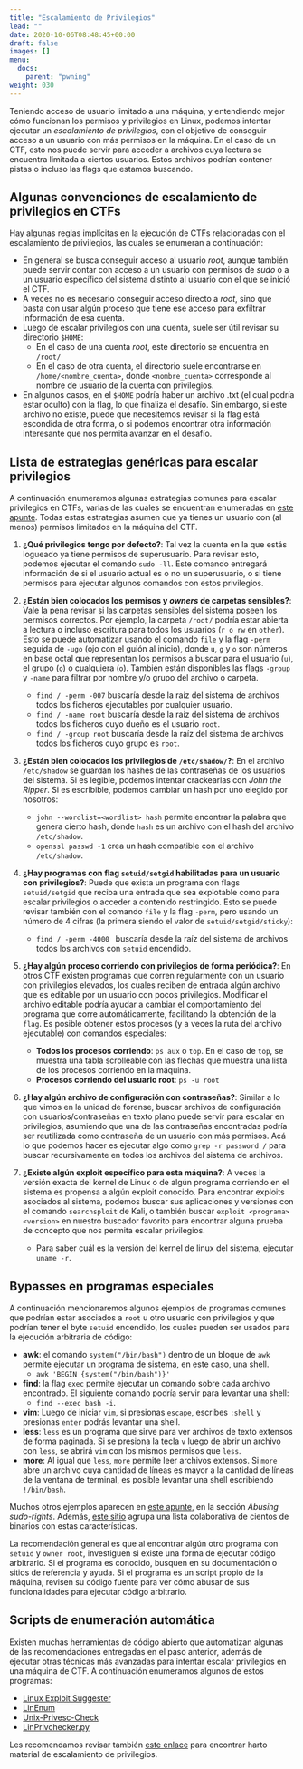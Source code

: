 ```yaml
---
title: "Escalamiento de Privilegios"
lead: ""
date: 2020-10-06T08:48:45+00:00
draft: false
images: []
menu:
  docs:
    parent: "pwning"
weight: 030
---
```


Teniendo acceso de usuario limitado a una máquina, y entendiendo mejor cómo funcionan los permisos y privilegios en Linux, podemos intentar ejecutar un _escalamiento de privilegios_, con el objetivo de conseguir acceso a un usuario con más permisos en la máquina. En el caso de un CTF, esto nos puede servir para acceder a archivos cuya lectura se encuentra limitada a ciertos usuarios. Estos archivos podrían contener pistas o incluso las flags que estamos buscando.

## Algunas convenciones de escalamiento de privilegios en CTFs

Hay algunas reglas implícitas en la ejecución de CTFs relacionadas con el escalamiento de privilegios, las cuales se enumeran a continuación:

- En general se busca conseguir acceso al usuario _root_, aunque también puede servir contar con acceso a un usuario con permisos de _sudo_ o a un usuario específico del sistema distinto al usuario con el que se inició el CTF.
- A veces no es necesario conseguir acceso directo a _root_, sino que basta con usar algún proceso que tiene ese acceso para exfiltrar información de esa cuenta.
- Luego de escalar privilegios con una cuenta, suele ser útil revisar su directorio `$HOME`:
  - En el caso de una cuenta _root_, este directorio se encuentra en `/root/`
  - En el caso de otra cuenta, el directorio suele encontrarse en `/home/<nombre_cuenta>`, donde `<nombre_cuenta>` corresponde al nombre de usuario de la cuenta con privilegios.
- En algunos casos, en el `$HOME` podría haber un archivo .txt (el cual podría estar oculto) con la flag, lo que finaliza el desafío. Sin embargo, si este archivo no existe, puede que necesitemos revisar si la flag está escondida de otra forma, o si podemos encontrar otra información interesante que nos permita avanzar en el desafío.

## Lista de estrategias genéricas para escalar privilegios

A continuación enumeramos algunas estrategias comunes para escalar privilegios en CTFs, varias de las cuales se encuentran enumeradas en [este apunte](https://d00mfist1.gitbooks.io/ctf/content/privilege_escalation_-_linux.html). Todas estas estrategias asumen que ya tienes un usuario con (al menos) permisos limitados en la máquina del CTF.

1. **¿Qué privilegios tengo por defecto?**: Tal vez la cuenta en la que estás logueado ya tiene permisos de superusuario. Para revisar esto, podemos ejecutar el comando `sudo -ll`. Este comando entregará información de si el usuario actual es o no un superusuario, o si tiene permisos para ejecutar algunos comandos con estos privilegios.

1. **¿Están bien colocados los permisos y _owners_ de carpetas sensibles?**: Vale la pena revisar si las carpetas sensibles del sistema poseen los permisos correctos. Por ejemplo, la carpeta `/root/` podría estar abierta a lectura o incluso escritura para todos los usuarios (`r o rw` en `other`). Esto se puede automatizar usando el comando `file` y la flag `-perm` seguida de `-ugo` (ojo con el guión al inicio), donde `u`, `g` y `o` son números en base octal que representan los permisos a buscar para el usuario (`u`), el grupo (`o`) o cualquiera (`o`). También están disponibles las flags `-group` y `-name` para filtrar por nombre y/o grupo del archivo o carpeta.

   - `find / -perm -007` buscaría desde la raíz del sistema de archivos todos los ficheros ejecutables por cualquier usuario.
   - `find / -name root` buscaría desde la raíz del sistema de archivos todos los ficheros cuyo dueño es el usuario `root`.
   - `find / -group root` buscaría desde la raíz del sistema de archivos todos los ficheros cuyo grupo es `root`.

1. **¿Están bien colocados los privilegios de `/etc/shadow/`?**: En el archivo `/etc/shadow` se guardan los hashes de las contraseñas de los usuarios del sistema. Si es legible, podemos intentar crackearlas con _John the Ripper_. Si es escribible, podemos cambiar un hash por uno elegido por nosotros:

   - `john --wordlist=<wordlist> hash` permite encontrar la palabra que genera cierto hash, donde `hash` es un archivo con el hash del archivo `/etc/shadow`.
   - `openssl passwd -1` crea un hash compatible con el archivo `/etc/shadow`.

1. **¿Hay programas con flag `setuid/setgid` habilitadas para un usuario con privilegios?**: Puede que exista un programa con flags `setuid/setgid` que reciba una entrada que sea explotable como para escalar privilegios o acceder a contenido restringido. Esto se puede revisar también con el comando `file` y la flag `-perm`, pero usando un número de 4 cifras (la primera siendo el valor de `setuid/setgid/sticky`):

   - `find / -perm -4000 ` buscaría desde la raíz del sistema de archivos todos los archivos con `setuid` encendido.

1. **¿Hay algún proceso corriendo con privilegios de forma periódica?**: En otros CTF existen programas que corren regularmente con un usuario con privilegios elevados, los cuales reciben de entrada algún archivo que es editable por un usuario con pocos privilegios. Modificar el archivo editable podría ayudar a cambiar el comportamiento del programa que corre automáticamente, facilitando la obtención de la `flag`. Es posible obtener estos procesos (y a veces la ruta del archivo ejecutable) con comandos especiales:

   - **Todos los procesos corriendo**: `ps aux` o `top`. En el caso de `top`, se muestra una tabla scrolleable con las flechas que muestra una lista de los procesos corriendo en la máquina.
   - **Procesos corriendo del usuario root**: `ps -u root`

1. **¿Hay algún archivo de configuración con contraseñas?**: Similar a lo que vimos en la unidad de forense, buscar archivos de configuración con usuarios/contraseñas en texto plano puede servir para escalar en privilegios, asumiendo que una de las contraseñas encontradas podría ser reutilizada como contraseña de un usuario con más permisos. Acá lo que podemos hacer es ejecutar algo como `grep -r password /` para buscar recursivamente en todos los archivos del sistema de archivos.

1. **¿Existe algún exploit específico para esta máquina?**: A veces la versión exacta del kernel de Linux o de algún programa corriendo en el sistema es propensa a algún exploit conocido. Para encontrar exploits asociados al sistema, podemos buscar sus aplicaciones y versiones con el comando `searchsploit` de Kali, o también buscar `exploit <programa> <version>` en nuestro buscador favorito para encontrar alguna prueba de concepto que nos permita escalar privilegios.
   - Para saber cuál es la versión del kernel de linux del sistema, ejecutar `uname -r`.

## Bypasses en programas especiales

A continuación mencionaremos algunos ejemplos de programas comunes que podrían estar asociados a `root` u otro usuario con privilegios y que podrían tener el byte `setuid` encendido, los cuales pueden ser usados para la ejecución arbitraria de código:

- **awk**: el comando `system("/bin/bash")` dentro de un bloque de `awk` permite ejecutar un programa de sistema, en este caso, una shell.
  - `awk 'BEGIN {system("/bin/bash")}'`
- **find**: la flag `exec` permite ejecutar un comando sobre cada archivo encontrado. El siguiente comando podría servir para levantar una shell:
  - `find --exec bash -i`.
- **vim**: Luego de iniciar `vim`, si presionas `escape`, escribes `:shell` y presionas `enter` podrás levantar una shell.
- **less**: `less` es un programa que sirve para ver archivos de texto extensos de forma paginada. Si se presiona la tecla `v` luego de abrir un archivo con `less`, se abrirá `vim` con los mismos permisos que `less`.
- **more**: Al igual que `less`, `more` permite leer archivos extensos. Si `more` abre un archivo cuya cantidad de líneas es mayor a la cantidad de líneas de la ventana de terminal, es posible levantar una shell escribiendo `!/bin/bash`.

Muchos otros ejemplos aparecen en [este apunte](https://d00mfist1.gitbooks.io/ctf/content/privilege_escalation_-_linux.html), en la sección _Abusing sudo-rights_. Además, [este sitio](https://gtfobins.github.io/) agrupa una lista colaborativa de cientos de binarios con estas características.

La recomendación general es que al encontrar algún otro programa con `setuid` y `owner root`, investiguen si existe una forma de ejecutar código arbitrario. Si el programa es conocido, busquen en su documentación o sitios de referencia y ayuda. Si el programa es un script propio de la máquina, revisen su código fuente para ver cómo abusar de sus funcionalidades para ejecutar código arbitrario.

## Scripts de enumeración automática

Existen muchas herramientas de código abierto que automatizan algunas de las recomendaciones entregadas en el paso anterior, además de ejecutar otras técnicas más avanzadas para intentar escalar privilegios en una máquina de CTF. A continuación enumeramos algunos de estos programas:

- [Linux Exploit Suggester](https://github.com/mzet-/linux-exploit-suggester)
- [LinEnum](https://github.com/rebootuser/LinEnum)
- [Unix-Privesc-Check](http://pentestmonkey.net/tools/audit/unix-privesc-check)
- [LinPrivchecker.py](https://github.com/reider-roque/linpostexp/blob/master/linprivchecker.py)

Les recomendamos revisar también [este enlace](https://github.com/Ignitetechnologies/Privilege-Escalation) para encontrar harto material de escalamiento de privilegios.
